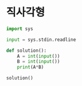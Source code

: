 # 직사각형

```python
import sys

input = sys.stdin.readline

def solution():
    A = int(input())
    B = int(input())
    print(A*B)

solution()
```

